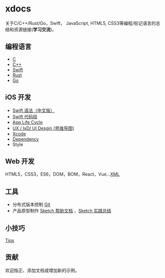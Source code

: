 # xdocs

关于C/C++/Rust/Go，Swift， JavaScript,  HTML5, CSS3等编程/标记语言的总结和资源链接(**学习交流**)。

## 编程语言

- [C](c/C语言由源代码生成可执行文件的过程.md)
- [C++](cpp/cpp.md)
- [Swift](swift/swift_zh.md)
- [Rust](rust/rust.md)
- [Go](golang/golang.md)

## iOS 开发

- [Swift 语法（中文版）](swift/swift_zh.md)
- [Swift 代码段](swift/code.md)
- [App Life Cycle](swift/appLifeCycle.md)
- [UX / IxD/ UI Desgin (思维导图)](images/APPDesign.png)
- [Xcode](swift/xcode.md)
- [Dependency](swift/dependencyManager.md)
- Style

## Web 开发

HTML5，CSS3，ES6，DOM，BOM，React，Vue…[XML](web/xml.md)

## 工具

- 分布式版本控制 [Git](tool/git.md)
- 产品原型制作 [Sketch 帮助文档](https://www.sketch.com/docs/) ，[Sketch 实践总结](tool/sketch.md)

## 小技巧

[Tips](tips/tips.md)

## 贡献

欢迎指正、添加文档或增加新的示例。
